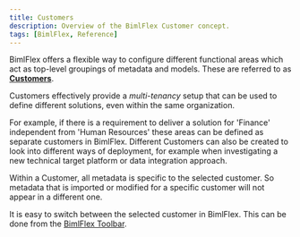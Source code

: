 ```yaml
---
title: Customers
description: Overview of the BimlFlex Customer concept.
tags: [BimlFlex, Reference]
---
```

BimlFlex offers a flexible way to configure different functional areas which act as top-level groupings of metadata and models. These are referred to as [**Customers**](bimlflex-customer-concept-header).

Customers effectively provide a *multi-tenancy* setup that can be used to define different solutions, even within the same organization.

For example, if there is a requirement to deliver a solution for 'Finance' independent from 'Human Resources' these areas can be defined as separate customers in BimlFlex. Different Customers can also be created to look into different ways of deployment, for example when investigating a new technical target platform or data integration approach.

Within a Customer, all metadata is specific to the selected customer. So metadata that is imported or modified for a specific customer will not appear in a different one.

It is easy to switch between the selected customer in BimlFlex. This can be done from the [BimlFlex Toolbar](xref:bimlflex-tour#bimlflex-toolbar).
